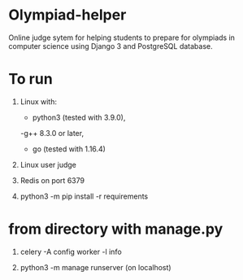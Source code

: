 # Olympiad-helper
Online judge sytem for helping students to prepare for olympiads in computer science using Django 3 and PostgreSQL database.
# To run

1)  Linux with:
    
    - python3 (tested with 3.9.0), 
    
    -g++ 8.3.0 or later, 
    
    - go (tested with 1.16.4)

2) Linux user judge

3) Redis on port 6379

4)  python3 -m pip install -r requirements

# from directory with manage.py
    
1) celery -A config worker -l info

2) python3 -m manage runserver (on localhost)
